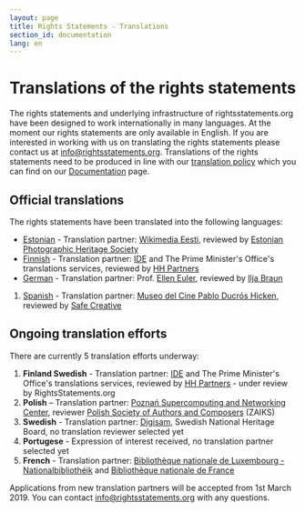 ```yaml
---
layout: page
title: Rights Statements - Translations
section_id: documentation
lang: en
---
```


# Translations of the rights statements

The rights statements and underlying infrastructure of rightsstatements.org have been designed to work internationally in many languages. At the moment our rights statements are only available in English. If you are interested in working with us on translating the rights statements please contact us at [info@rightsstatements.org](mailto:info@rightsstatements.org). Translations of the rights statements need to be produced in line with our [translation policy](/en/documentation/translation-policy/) which you can find on our [Documentation](/en/documentation/) page.

<div class="box">

## Official translations

The rights statements have been translated into the following languages:

* [Estonian](http://rightsstatements.org/page/1.0/?language=et) - Translation partner: [Wikimedia Eesti](https://ee.wikimedia.org/wiki/Esileht), reviewed by [Estonian Photographic Heritage Society](http://fotoparand.org.ee/wp/eng/)
* [Finnish](http://rightsstatements.org/page/1.0/?language=fi) - Translation partner: [IDE](http://ide.fi/english/index.php?file=kop1.php) and The Prime Minister's Office's translations services, reviewed by [HH Partners](https://www.hhpartners.fi/en/)
* [German](http://rightsstatements.org/page/1.0/?language=de) - Translation partner: Prof. [Ellen Euler](https://www.fh-potsdam.de/studieren/fachbereiche/informationswissenschaften/personen/lehrende/detailansicht/person-action/ellen-euler/show/Person/), reviewed by [Ilja Braun](http://iljabraun.de/)
1. [Spanish](http://rightsstatements.org/page/1.0/?language=es) - Translation partner: [Museo del Cine Pablo Ducrós Hicken](http://museodelcineba.org/), reviewed by [Safe Creative](https://www.safecreative.org/)

## Ongoing translation efforts

There are currently 5 translation efforts underway:
1. **Finland Swedish** - Translation partner: [IDE](http://ide.fi/english/index.php?file=kop1.php) and The Prime Minister's Office's translations services, reviewed by [HH Partners](https://www.hhpartners.fi/en/) - under review by RightsStatements.org
2. **Polish** – Translation partner: [Poznań Supercomputing and Networking Center](http://www.man.poznan.pl/online/en/), reviewer [Polish Society of Authors and Composers](https://www.zaiks.org.pl/) (ZAIKS)
3. **Swedish** - Translation partner: [Digisam](http://www.digisam.se/?lang=en), Swedish National Heritage Board, no translation reviewer selected yet
4. **Portugese** - Expression of interest received, no translation partner selected yet
5. **French** - Translation partner: [Bibliothèque nationale de Luxembourg - Nationalbibliothéik](http://bnl.lu) and [Bibliothèque nationale de France](http://bnf.fr)

Applications from new translation partners will be accepted from 1st March 2019. You can contact [info@rightsstatements.org](mailto:info@rightsstatements.org) with any questions.
</div>
